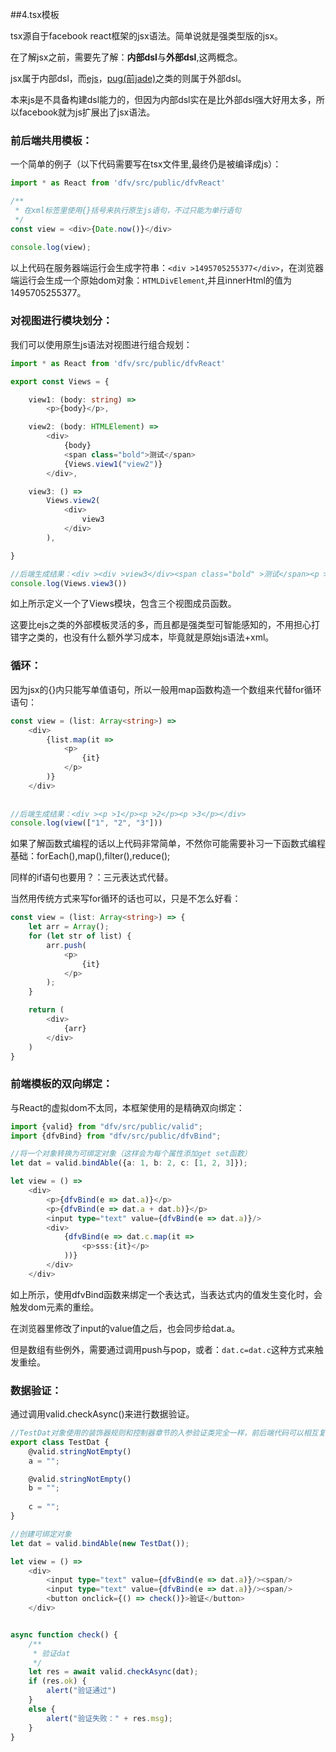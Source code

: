 ##4.tsx模板

tsx源自于facebook react框架的jsx语法。简单说就是强类型版的jsx。

在了解jsx之前，需要先了解：**内部dsl**与**外部dsl**,这两概念。

jsx属于内部dsl，而[ejs](https://github.com/tj/ejs)，[pug(前jade)](https://github.com/pugjs/pug)之类的则属于外部dsl。

本来js是不具备构建dsl能力的，但因为内部dsl实在是比外部dsl强大好用太多，所以facebook就为js扩展出了jsx语法。

### 前后端共用模板：

一个简单的例子（以下代码需要写在tsx文件里,最终仍是被编译成js）：

```typescript
import * as React from 'dfv/src/public/dfvReact'

/**
 * 在xml标签里使用{}括号来执行原生js语句，不过只能为单行语句
 */
const view = <div>{Date.now()}</div>

console.log(view);
```

以上代码在服务器端运行会生成字符串：`<div >1495705255377</div>`，在浏览器端运行会生成一个原始dom对象：`HTMLDivElement`,并且innerHtml的值为1495705255377。

### 对视图进行模块划分：

我们可以使用原生js语法对视图进行组合规划：

```typescript
import * as React from 'dfv/src/public/dfvReact'

export const Views = {

    view1: (body: string) =>
        <p>{body}</p>,

    view2: (body: HTMLElement) =>
        <div>
            {body}
            <span class="bold">测试</span>
            {Views.view1("view2")}
        </div>,

    view3: () =>
        Views.view2(
            <div>
                view3
            </div>
        ),

}

//后端生成结果：<div ><div >view3</div><span class="bold" >测试</span><p >view2</p></div>
console.log(Views.view3())
```

如上所示定义一个了Views模块，包含三个视图成员函数。

这要比ejs之类的外部模板灵活的多，而且都是强类型可智能感知的，不用担心打错字之类的，也没有什么额外学习成本，毕竟就是原始js语法+xml。

### 循环：

因为jsx的{}内只能写单值语句，所以一般用map函数构造一个数组来代替for循环语句：

```typescript
const view = (list: Array<string>) =>
    <div>
        {list.map(it =>
            <p>
                {it}
            </p>
        )}
    </div>
    
    
//后端生成结果：<div ><p >1</p><p >2</p><p >3</p></div>
console.log(view(["1", "2", "3"]))
```

如果了解函数式编程的话以上代码非常简单，不然你可能需要补习一下函数式编程基础：forEach(),map(),filter(),reduce();

同样的if语句也要用？：三元表达式代替。

当然用传统方式来写for循环的话也可以，只是不怎么好看：

```typescript
const view = (list: Array<string>) => {
    let arr = Array();
    for (let str of list) {
        arr.push(
            <p>
                {it}
            </p>
        );
    }

    return (
        <div>
            {arr}
        </div>
    )
}
```

### 前端模板的双向绑定：

与React的虚拟dom不太同，本框架使用的是精确双向绑定：

```typescript
import {valid} from "dfv/src/public/valid";
import {dfvBind} from "dfv/src/public/dfvBind";

//将一个对象转换为可绑定对象（这样会为每个属性添加get set函数）
let dat = valid.bindAble({a: 1, b: 2, c: [1, 2, 3]});

let view = () =>
    <div>
        <p>{dfvBind(e => dat.a)}</p>
        <p>{dfvBind(e => dat.a + dat.b)}</p>
 		<input type="text" value={dfvBind(e => dat.a)}/>
        <div>
            {dfvBind(e => dat.c.map(it =>
                <p>sss:{it}</p>
            ))}
        </div>
    </div>
```

如上所示，使用dfvBind函数来绑定一个表达式，当表达式内的值发生变化时，会触发dom元素的重绘。

在浏览器里修改了input的value值之后，也会同步给dat.a。

但是数组有些例外，需要通过调用push与pop，或者：`dat.c=dat.c`这种方式来触发重绘。

### 数据验证：

通过调用valid.checkAsync()来进行数据验证。

```typescript
//TestDat对象使用的装饰器规则和控制器章节的入参验证类完全一样，前后端代码可以相互复用。
export class TestDat {
    @valid.stringNotEmpty()
    a = "";

    @valid.stringNotEmpty()
    b = "";
     
    c = "";
}

//创建可绑定对象
let dat = valid.bindAble(new TestDat());

let view = () =>
    <div>
        <input type="text" value={dfvBind(e => dat.a)}/><span/>
        <input type="text" value={dfvBind(e => dat.a)}/><span/>
        <button onclick={() => check()}>验证</button>
    </div>


async function check() {
    /**
     * 验证dat
     */
    let res = await valid.checkAsync(dat);
    if (res.ok) {
        alert("验证通过")
    }
    else {
        alert("验证失败：" + res.msg);
    }
}
```

